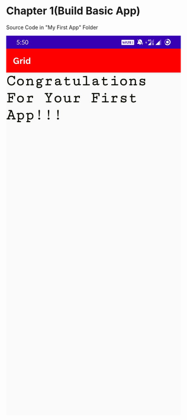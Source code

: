 # Chapter 1(Build Basic App)

Source Code in "My First App" Folder

<img src="images/first_app.jpeg">
